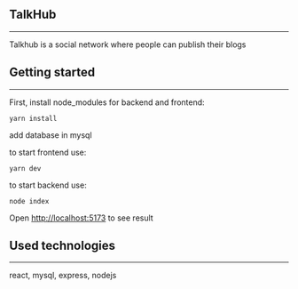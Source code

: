 ## TalkHub
---
Talkhub is a social network where people can publish their blogs

## Getting started
---
First, install node_modules for backend and frontend:
```
yarn install
```
add database in mysql 

to start frontend use:
```
yarn dev
```
to start backend use:
```
node index
```
Open [http://localhost:5173](http://localhost:5173/post) to see result

## Used technologies
---
react, mysql, express, nodejs

